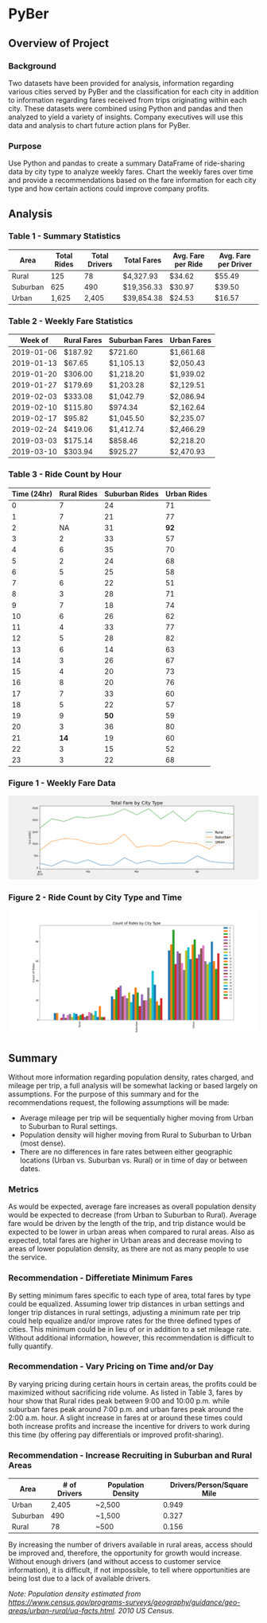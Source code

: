 # PyBer

## Overview of Project

### Background
Two datasets have been provided for analysis, information regarding various cities served by PyBer and the classification for each city in addition to information regarding fares received from trips originating within each city. These datasets were combined using Python and pandas and then analyzed to yield a variety of insights. Company executives will use this data and analysis to chart future action plans for PyBer.

### Purpose
Use Python and pandas to create a summary DataFrame of ride-sharing data by city type to analyze weekly fares. Chart the weekly fares over time and provide a recommendations based on the fare information for each city type and how certain actions could improve company profits.

## Analysis

### Table 1 - Summary Statistics
| Area | Total Rides | Total Drivers | Total Fares | Avg. Fare per Ride | Avg. Fare per Driver |
| ----- | ----- | ----- | ----- | ----- | ----- |
| Rural | 125 | 78 | $4,327.93 | $34.62 | $55.49 |
| Suburban | 625 | 490 | $19,356.33 | $30.97 | $39.50 |
| Urban | 1,625 | 2,405 | $39,854.38 | $24.53 | $16.57 |

### Table 2 - Weekly Fare Statistics
| Week of | Rural Fares | Suburban Fares | Urban Fares |
| ----- | ----- | ----- | ----- |
| 2019-01-06 | $187.92 | $721.60 | $1,661.68 |
| 2019-01-13 | $67.65 | $1,105.13 | $2,050.43 |
| 2019-01-20 | $306.00 | $1,218.20 | $1,939.02 |
| 2019-01-27 | $179.69 | $1,203.28 | $2,129.51 |
| 2019-02-03 | $333.08 | $1,042.79 | $2,086.94 |
| 2019-02-10 | $115.80 | $974.34 | $2,162.64 |
| 2019-02-17 | $95.82 | $1,045.50 | $2,235.07 |
| 2019-02-24 | $419.06 | $1,412.74 | $2,466.29 |
| 2019-03-03 | $175.14 | $858.46 | $2,218.20 |
| 2019-03-10 | $303.94 | $925.27 | $2,470.93 |

### Table 3 - Ride Count by Hour
| Time (24hr) | Rural Rides | Suburban Rides | Urban Rides |
| ----- | ----- | ----- | ----- |
| 0 | 7 | 24 | 71 |
| 1 | 7 | 21 | 77 |
| 2 | NA | 31 | **92** |
| 3 | 2 | 33 | 57 |
| 4 | 6 | 35 | 70 |
| 5 | 2 | 24 | 68 |
| 6 | 5 | 25 | 58 |
| 7 | 6 | 22 | 51 |
| 8 | 3 | 28 | 71 |
| 9 | 7 | 18 | 74 |
| 10 | 6 | 26 | 62 |
| 11 | 4 | 33 | 77 |
| 12 | 5 | 28 | 82 |
| 13 | 6 | 14 | 63 |
| 14 | 3 | 26 | 67 |
| 15 | 4 | 20 | 73 |
| 16 | 8 | 20 | 76 |
| 17 | 7 |33 | 60 |
| 18 | 5 | 22 | 57 |
| 19 | 9 | **50** | 59 |
| 20 | 3 | 36 | 80 |
| 21 | **14** | 19 | 60 |
| 22 | 3 | 15 | 52 |
| 23 | 3 | 22 | 68 |

### Figure 1 - Weekly Fare Data
<img src="https://github.com/gh-mrmoore/DataAnalytics/blob/main/Challenges/Challenge05/Analysis/Fig1_Total_Fare_by_City_Type.png" alt="Total Fare by City Type" />

### Figure 2 - Ride Count by City Type and Time
<img src="https://github.com/gh-mrmoore/DataAnalytics/blob/main/Challenges/Challenge05/Analysis/Fig2_Ride_Count_by_City_Type.png" alt="Ride Count by City Type and Time" />

## Summary

Without more information regarding population density, rates charged, and mileage per trip, a full analysis will be somewhat lacking or based largely on assumptions. For the purpose of this summary and for the recommendations request, the following assumptions will be made:
* Average mileage per trip will be sequentially higher moving from Urban to Suburban to Rural settings.
* Population density will higher moving from Rural to Suburban to Urban (most dense).
* There are no differences in fare rates between either geographic locations (Urban vs. Suburban vs. Rural) or in time of day or between dates.

### Metrics
As would be expected, average fare increases as overall population density would be expected to decrease (from Urban to Suburban to Rural). Average fare would be driven by the length of the trip, and trip distance would be expected to be lower in urban areas when compared to rural areas. Also as expected, total fares are higher in Urban areas and decrease moving to areas of lower population density, as there are not as many people to use the service.

### Recommendation - Differetiate Minimum Fares
By setting minimum fares specific to each type of area, total fares by type could be equalized. Assuming lower trip distances in urban settings and longer trip distances in rural settings, adjusting a minimum rate per trip could help equalize and/or improve rates for the three defined types of cities. This minimum could be in lieu of or in addition to a set mileage rate. Without additional information, however, this recommendation is difficult to fully quantify.

### Recommendation - Vary Pricing on Time and/or Day
By varying pricing during certain hours in certain areas, the profits could be maximized without sacrificing ride volume. As listed in Table 3, fares by hour show that Rural rides peak between 9:00 and 10:00 p.m. while suburban fares peak around 7:00 p.m. and urban fares peak around the 2:00 a.m. hour. A slight increase in fares at or around these times could both increase profits and increase the incentive for drivers to work during this time (by offering pay differentials or improved profit-sharing).

### Recommendation - Increase Recruiting in Suburban and Rural Areas
| Area | # of Drivers | Population Density | Drivers/Person/Square Mile |
| ----- | ----- | ----- | ----- |
| Urban | 2,405 | ~2,500 | 0.949 |
| Suburban | 490 | ~1,500 | 0.327 |
| Rural | 78 | ~500 | 0.156 |

By increasing the number of drivers available in rural areas, access should be improved and, therefore, the opportunity for growth would increase. Without enough drivers (and without access to customer service information), it is difficult, if not impossible, to tell where opportunities are being lost due to a lack of available drivers.

*Note: Population density estimated from https://www.census.gov/programs-surveys/geography/guidance/geo-areas/urban-rural/ua-facts.html. 2010 US Census.*